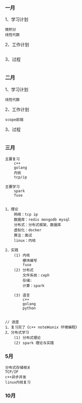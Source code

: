### 一月
1、学习计划
```
微积分
线性代数
```
2、工作计划
```
```
3、过程
```

```

### 二月
1、学习计划
```
线性代数
```
2、工作计划
```
scope前端
```
3、过程
```

```

### 三月
```
主要复习
    c++
    golang
    内核
    tcp/ip

主要学习
    spark
    fuse
    

1、理论
    网络：tcp ip
    数据库：redis mongodb mysql
    分布式：分布式框架、数据库
    虚拟化：docker
    算法：面试
    linux：内核

2、实践
    (1) 内核
        模块编写
        fuse
    (2) 分布式
        文件系统：ceph
        存储:
        计算：spark

    (3) 语言
        c++
        golang
        python


// 进度
1、复习完了《c++ note》《unix 环境编程》
2、分布式学习
    (1) 分布式理论
    (2) spark 理论与实践

```

### 5月
```
分布式存储相关
TCP/IP
c++异步并发
linux内核复习
```

### 10月
```

```